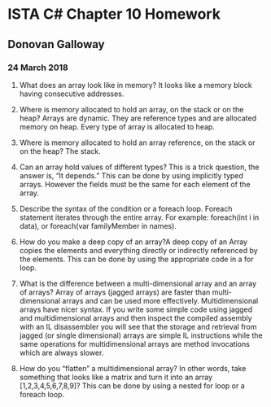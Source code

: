 # ISTA C# Chapter 10 Homework
## Donovan Galloway
### 24 March 2018

1.  What does an array look like in memory? It looks like a memory block having consecutive addresses.

3.  Where is memory allocated to hold an array, on the stack or on the heap? Arrays are dynamic. They are reference types and are allocated memory on heap. Every type of array is allocated to heap.
4.  Where is memory allocated to hold an array reference, on the stack or on the heap? The stack.
5.  Can an array hold values of different types? This is a trick question, the answer is, “It depends.” This can be done by using implicitly typed arrays. However the fields must be the same for each element of the array.
6.  Describe the syntax of the condition or a foreach loop. Foreach statement iterates through the entire array.
For example: foreach(int i in data), or foreach(var familyMember in names).

7.  How do you make a deep copy of an array?A deep copy of an Array copies the elements and everything directly or indirectly referenced by the elements. This can be done by using the appropriate code in a for loop.
8.  What is the difference between a multi-dimensional array and an array of arrays? Array of arrays (jagged arrays) are faster than multi-dimensional arrays and can be used more effectively. Multidimensional arrays have nicer syntax. If you write some simple code using jagged and multidimensional arrays and then inspect the compiled assembly with an IL disassembler you will see that the storage and retrieval from jagged (or single dimensional) arrays are simple IL instructions while the same operations for multidimensional arrays are method invocations which are always slower.
9.  How do you “flatten” a multidimensional array? In other words, take something that looks like a matrix   and turn it into an array [1,2,3,4,5,6,7,8,9]? This can be done by using a nested for loop or a foreach loop.